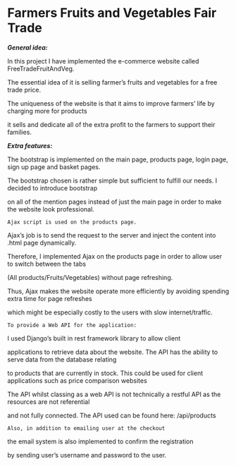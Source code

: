 <h1>Farmers Fruits and Vegetables Fair Trade</h1> 
  
<b><i> General idea:</b> </i>
	<p>In this project I have implemented the e-commerce website called FreeTradeFruitAndVeg. 
  <p>The essential idea of it is selling farmer’s fruits and vegetables for a free trade price. 
  <p>The uniqueness of the website is that it aims to improve farmers’ life by charging more for products
 <p>it sells and dedicate all of the extra profit to the farmers to support their families. 
  
  
<b><i> Extra features:</b> </i>
<p>The bootstrap is implemented on the main page, products page, login page, sign up page and basket pages.
<p>The bootstrap chosen is rather simple but sufficient to fulfill our needs. I decided to introduce bootstrap 
<p>on all of the mention pages instead of just the main page in order to make the website look professional. 
  
  
	Ajax script is used on the products page. 
<p> Ajax’s job is to send the request to the server and inject the content into .html page dynamically. 
<p> Therefore, I implemented Ajax on the products page in order to allow user to switch between the tabs 
<p> (All products/Fruits/Vegetables) without page refreshing. 
<p> Thus, Ajax makes the website operate more efficiently by avoiding spending extra time for page refreshes 
<p> which might be especially costly to the users with slow internet/traffic. 
  
  
	To provide a Web API for the application:
<p> I used Django’s built in rest framework library to allow client 
<p> applications to retrieve data about the website. The API has the ability to serve data from the database relating
<p> to products that are currently in stock. This could be used for client applications such as price comparison websites
<p> The API whilst classing as a web API is not technically a restful API as the resources are not referential
<p> and not fully connected. The API used can be found here: /api/products
  
  
	Also, in addition to emailing user at the checkout
 <p> the email system is also implemented to confirm the registration 
 <p> by sending user’s username and password to the user. 
